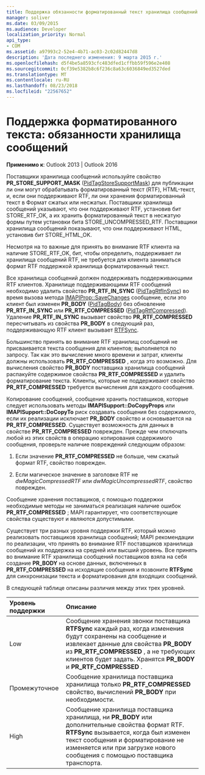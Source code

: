 ```yaml
---
title: Поддержка обязанности форматированный текст хранилища сообщений
manager: soliver
ms.date: 03/09/2015
ms.audience: Developer
localization_priority: Normal
api_type:
- COM
ms.assetid: a97993c2-52e4-4b71-ac03-2c02d82447d8
description: 'Дата последнего изменения: 9 марта 2015 г.'
ms.openlocfilehash: d5f4be5a8593cfc483dfed1cffbb59f596e2e408
ms.sourcegitcommit: 0cf39e5382b8c6f236c8a63c6036849ed3527ded
ms.translationtype: MT
ms.contentlocale: ru-RU
ms.lasthandoff: 08/23/2018
ms.locfileid: "22567652"
---
```

# <a name="supporting-formatted-text-message-store-responsibilities"></a>Поддержка форматированного текста: обязанности хранилища сообщений

  
  
**Применимо к**: Outlook 2013 | Outlook 2016 
  
Поставщики хранилища сообщений используйте свойство **PR_STORE_SUPPORT_MASK** ([PidTagStoreSupportMask](pidtagstoresupportmask-canonical-property.md)) для публикации ли они могут обрабатывать форматированный текст (RTF), HTML-текст, и, если они поддерживают RTF, ли они хранения форматированный текст в Формат сжатых или несжатых. Поставщики хранилища сообщений указывают, что они поддерживают RTF, установив бит STORE_RTF_OK, а их хранить форматированный текст в несжатую формы путем установки бита STORE_UNCOMPRESSED_RTF. Поставщики хранилища сообщений показывают, что они поддерживают HTML, установив бит STORE_HTML_OK.
  
Несмотря на то важные для принять во внимание RTF клиента на наличие STORE_RTF_OK, бит, чтобы определить, поддерживает ли хранилища сообщений RTF, не требуется для клиента заниматься формат RTF поддержкой хранилища форматированный текст. 
  
Все хранилища сообщений должен поддерживать поддерживающими RTF клиентов. Хранилище поддерживающими RTF сообщений необходимо удалить свойство **PR_RTF_IN_SYNC** ([PidTagRtfInSync](pidtagrtfinsync-canonical-property.md)) во время вызова метода [IMAPIProp::SaveChanges](imapiprop-savechanges.md) сообщение, если это клиент был изменен **PR_BODY** ([PidTagBody](pidtagbody-canonical-property.md)) без обновление **PR_RTF_IN_SYNC** или **PR_RTF_COMPRESSED** ([PidTagRtfCompressed](pidtagrtfcompressed-canonical-property.md)). Удаление **PR_RTF_IN_SYNC** вызывает свойство **PR_RTF_COMPRESSED** пересчитывать из свойства **PR_BODY** в следующий раз, поддерживающую RTF клиент вызывает [RTFSync](rtfsync.md). 
  
Большинство принять во внимание RTF хранилищ сообщений не присваивается текста сообщения для клиентов; выполняется по запросу. Так как это вычисление много времени и затрат, клиенты должны использовать **PR_RTF_COMPRESSED** , когда это возможно. Для вычисления свойство **PR_BODY** поставщика хранилища сообщений распакуйте содержимое свойства **PR_RTF_COMPRESSED** и удалить форматирование текста. Клиенты, которые не поддерживают свойство **PR_RTF_COMPRESSED** требуется вычисления для каждого сообщения. 
  
Копирование сообщений, сообщение хранить поставщиков, которые следует использовать методы **IMAPISupport::DoCopyProps** или **IMAPISupport::DoCopyTo** риск создавать сообщения без содержимого, если их реализации исключает **PR_BODY** свойство и основывается на **PR_RTF_COMPRESSED**. Существует возможность для данных в свойстве **PR_RTF_COMPRESSED** поврежден. Прежде чем отключать любой из этих свойств в операцию копирования содержимого сообщения, проверьте наличие повреждений следующим образом: 
  
1. Если значение **PR_RTF_COMPRESSED** не больше, чем сжатый формат RTF, свойство поврежден. 
    
2. Если магическое значение в заголовке RTF не _dwMagicCompressedRTF_ или _dwMagicUncompressedRTF_, свойство поврежден.
    
Сообщение хранения поставщиков, с помощью поддержки необходимые методы не заниматься реализация наличие ошибок **PR_RTF_COMPRESSED** ; MAPI гарантирует, что соответствующие свойства существуют и являются допустимыми. 
  
Существует три разных уровня поддержки RTF, который можно реализовать поставщиков хранилища сообщений; MAPI рекомендации по реализации, что принять во внимание RTF поставщиков хранилища сообщений их поддержка на средней или высший уровень. Все принять во внимание RTF хранилища сообщений поставщиков взяла на себя создание **PR_BODY** на основе данных, включенных в **PR_RTF_COMPRESSED** на исходящие сообщения и позвоните **RTFSync** для синхронизации текста и форматирования для входящих сообщений. 
  
В следующей таблице описаны различия между этих трех уровней. 
  
|**Уровень поддержки**|**Описание**|
|:-----|:-----|
|Low  <br/> |Сообщение хранения звонки поставщика **RTFSync** каждый раз, когда изменения будут сохранены на сообщение и извлекает данные для свойства **PR_BODY** из **PR_RTF_COMPRESSED** , а не требующих клиентов будет задать. Хранятся **PR_BODY** и **PR_RTF_COMPRESSED** .  <br/> |
|Промежуточное  <br/> |Сообщение хранилища поставщика хранилища только **PR_RTF_COMPRESSED** свойство, вычислений **PR_BODY** при необходимости.  <br/> |
|High  <br/> |Сообщение хранилища поставщика хранилища, ни **PR_BODY** или дополнительные свойства формат RTF. **RTFSync** вызывается, когда был изменен текст сообщения и форматирование не изменяется или при загрузке нового сообщения с помощью поставщика транспорта.  <br/> |
   

